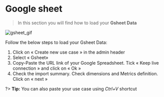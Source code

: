 # Google sheet

> In this section you will find how to load your **Gsheet Data**

![gsheet_gif](images/Load-Gsheet-Compare_GIF2.gif)

Follow the below steps to load your Gsheet Data:

1. Click on « Create new use case » in the admin header
2. Select « Gsheet»
3. Copy-Paste the URL link of your Google Spreadsheet. Tick « Keep live connection » and click on « Ok »
4. Check the import summary. Check dimensions and Metrics definition. Click on « next »

?> **Tip:** You can also paste your use case using *Ctrl+V* shortcut
